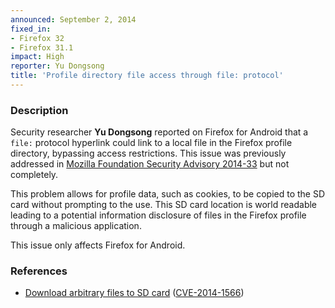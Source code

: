 ```yaml
---
announced: September 2, 2014
fixed_in:
- Firefox 32
- Firefox 31.1
impact: High
reporter: Yu Dongsong
title: 'Profile directory file access through file: protocol'
---
```


<h3>Description</h3>

<p>Security researcher <strong>Yu Dongsong</strong> reported on Firefox for
Android that a <code>file:</code> protocol hyperlink could link to a local file
in the Firefox profile directory, bypassing access restrictions. This issue was
previously addressed in <a href="https://www.mozilla.org/security/announce/2014/mfsa2014-33.html">Mozilla
Foundation Security Advisory 2014-33</a> but not completely.</p>

<p>This problem allows for profile data, such as cookies, to be copied to the SD
card without prompting to the use. This SD card location is world readable
leading to a potential information disclosure of files in the Firefox profile
through a malicious application.
</p>

<p class="note">This issue only affects Firefox for Android.</p>

<h3>References</h3>

<ul>
  <li><a href="https://bugzilla.mozilla.org/show_bug.cgi?id=1050690">
        Download arbitrary files to SD card</a> (<a href="http://cve.mitre.org/cgi-bin/cvename.cgi?name=CVE-2014-1566" class="ex-ref">CVE-2014-1566</a>)</li>
</ul>



